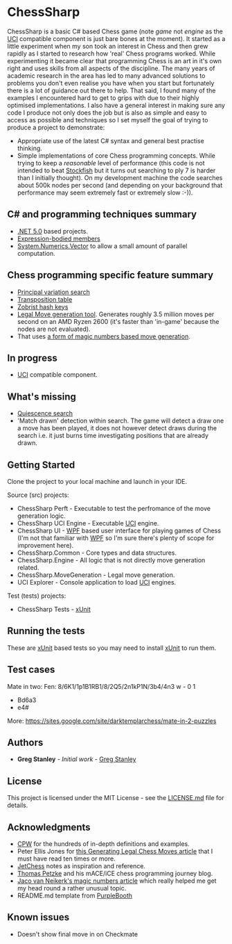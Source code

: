 # ChessSharp

ChessSharp is a basic C# based Chess game (note *game* not *engine* as the [UCI](https://en.wikipedia.org/wiki/Universal_Chess_Interface) compatible component is just bare bones at the moment).
It started as a little experiment when my son took an interest in Chess and then grew rapidly as I started to research how 'real' Chess programs worked.
While experimenting it became clear that programming Chess is an art in it's own right and uses skills from all aspects of the discipline.
The many years of academic research in the area has led to many advanced solutions to problems you don't even realise you have when you start but fortunately there is a lot of guidance out there to help.
That said, I found many of the examples I encountered hard to get to grips with due to their highly optimised implementations.
I also have a general interest in making sure any code I produce not only does the job but is also as simple and easy to access as possible and techniques so I set myself the goal of trying to produce a project to demonstrate: 
* Appropriate use of the latest C# syntax and general best practise thinking.
* Simple implementations of core Chess programming concepts.
While trying to keep a *reasonable* level of performance (this code is not intended to beat [Stockfish](https://stockfishchess.org/) but it turns out searching to ply 7 is harder than I initially thought).
On my development machine the code searches about 500k nodes per second (and depending on your background that performance may seem extremely fast or extremely slow :-)). 


## C# and programming techniques summary
* [.NET 5.0](https://docs.microsoft.com/en-us/dotnet/standard/net-standard#net-5-and-net-standard) based projects.
* [Expression-bodied members](https://docs.microsoft.com/en-us/dotnet/csharp/programming-guide/statements-expressions-operators/expression-bodied-members)
* [System.Numerics.Vector](https://docs.microsoft.com/en-us/dotnet/api/system.numerics.vector-1?view=netcore-2.2) to allow a small amount of parallel computation.


## Chess programming specific feature summary
* [Principal variation search](https://www.chessprogramming.org/Principal_Variation)
* [Transposition table](https://www.chessprogramming.org/Transposition_Table)
* [Zobrist hash keys](https://www.chessprogramming.org/Zobrist_Hashing)
* [Legal Move generation tool](https://www.chessprogramming.org/Move_Generation). Generates roughly 3.5 million moves per second on an AMD Ryzen 2600 (it's faster than 'in-game' because the nodes are not evaluated).
* That uses [a form of magic numbers based move generation](https://www.chessprogramming.org/Magic_Bitboards).


## In progress
* [UCI](https://en.wikipedia.org/wiki/Universal_Chess_Interface) compatible component.


## What's missing
* [Quiescence search](https://www.chessprogramming.org/Quiescence_Search)
* 'Match drawn' detection within search. The game will detect a draw one a move has been played, it does not however detect draws during the search i.e. it just burns time investigating positions that are already drawn.


## Getting Started

Clone the project to your local machine and launch in your IDE.

Source (src) projects:

* ChessSharp Perft - Executable to test the perfromance of the move generation logic.
* ChessSharp UCI Engine - Executable [UCI](https://en.wikipedia.org/wiki/Universal_Chess_Interface) engine.
* ChessSharp UI - [WPF](https://docs.microsoft.com/en-us/dotnet/framework/wpf/getting-started/introduction-to-wpf-in-vs) based user interface for playing games of Chess (I'm not that familiar with [WPF](https://docs.microsoft.com/en-us/dotnet/framework/wpf/getting-started/introduction-to-wpf-in-vs) so I'm sure there's plenty of scope for improvement here).
* ChessSharp.Common - Core types and data structures.
* ChessSharp.Engine - All logic that is not directly move generation related.
* ChessSharp.MoveGeneration - Legal move generation.
* UCI Explorer - Console application to load [UCI](https://en.wikipedia.org/wiki/Universal_Chess_Interface) engines.

Test (tests) projects:
* ChessSharp Tests - [xUnit](https://xunit.github.io/docs/getting-started/netfx/visual-studio)


## Running the tests

These are [xUnit](https://xunit.net/) based tests so you may need to install [xUnit](https://xunit.net/) to run them.

## Test cases

Mate in two:
Fen: 8/6K1/1p1B1RB1/8/2Q5/2n1kP1N/3b4/4n3 w  - 0 1

* Bd6a3
* e4#

More: https://sites.google.com/site/darktemplarchess/mate-in-2-puzzles

## Authors

* **Greg Stanley** - *Initial work* - [Greg Stanley](https://github.com/gregstanley)


## License

This project is licensed under the MIT License - see the [LICENSE.md](LICENSE.md) file for details.


## Acknowledgments

* [CPW](https://www.chessprogramming.org/Main_Page) for the hundreds of in-depth definitions and examples.
* Peter Ellis Jones for [this Generating Legal Chess Moves article](https://peterellisjones.com/posts/generating-legal-chess-moves-efficiently/) that I must have read ten times or more.
* [JetChess](https://zipproth.de/jetchess/) notes as inspiration and reference.
* [Thomas Petzke](https://macechess.blogspot.com/?m=1) and his mACE/iCE chess programming journey blog.
* [Jaco van Neikerk's magic numbers article](http://vicki-chess.blogspot.com/2013/04/magics.html) which really helped me get my head round a rather unusual topic.
* README.md template from [PurpleBooth](https://gist.githubusercontent.com/PurpleBooth/109311bb0361f32d87a2/raw/8254b53ab8dcb18afc64287aaddd9e5b6059f880/README-Template.md)


## Known issues

* Doesn't show final move in on Checkmate